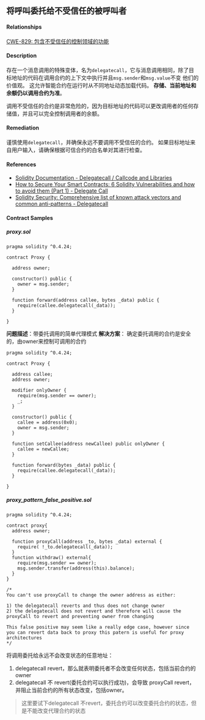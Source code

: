 ## 将呼叫委托给不受信任的被呼叫者

#### Relationships
[CWE-829: 包含不受信任的控制领域的功能](https://cwe.mitre.org/data/definitions/829.html)

#### Description
存在一个消息调用的特殊变体，名为`delegatecall`，它与消息调用相同，除了目标地址的代码在调用合约的上下文中执行并且`msg.sender`和`msg.value`不变 他们的价值观。 这允许智能合约在运行时从不同地址动态加载代码。 **存储、当前地址和余额仍以调用合约为准**。

调用不受信任的合约是非常危险的，因为目标地址的代码可以更改调用者的任何存储值，并且可以完全控制调用者的余额。


#### Remediation
谨慎使用`delegatecall`，并确保永远不要调用不受信任的合约。 如果目标地址来自用户输入，请确保根据可信合约的白名单对其进行检查。

#### References
- [Solidity Documentation - Delegatecall / Callcode and Libraries](https://solidity.readthedocs.io/en/latest/introduction-to-smart-contracts.html#delegatecall-callcode-and-libraries)
- [How to Secure Your Smart Contracts: 6 Solidity Vulnerabilities and how to avoid them (Part 1) - Delegate Call](https://medium.com/loom-network/how-to-secure-your-smart-contracts-6-solidity-vulnerabilities-and-how-to-avoid-them-part-1-c33048d4d17d)
- [Solidity Security: Comprehensive list of known attack vectors and common anti-patterns - Delegatecall](https://blog.sigmaprime.io/solidity-security.html#delegatecall)

#### Contract Samples
##### proxy.sol
```
pragma solidity ^0.4.24;

contract Proxy {

  address owner;

  constructor() public {
    owner = msg.sender;  
  }

  function forward(address callee, bytes _data) public {
    require(callee.delegatecall(_data));
  }

}
```
**问题描述**：带委托调用的简单代理模式
**解决方案**：
确定委托调用的合约是安全的，由owner来控制可调用的合约
```
pragma solidity ^0.4.24;

contract Proxy {

  address callee;
  address owner;

  modifier onlyOwner {
    require(msg.sender == owner);
    _;
  }

  constructor() public {
    callee = address(0x0);
    owner = msg.sender;
  }

  function setCallee(address newCallee) public onlyOwner {
    callee = newCallee;
  }

  function forward(bytes _data) public {
    require(callee.delegatecall(_data));
  }

}
```

##### proxy_pattern_false_positive.sol
```
pragma solidity ^0.4.24;

contract proxy{
  address owner;

  function proxyCall(address _to, bytes _data) external {
    require( !_to.delegatecall(_data));
  }
  function withdraw() external{
    require(msg.sender == owner);
    msg.sender.transfer(address(this).balance);
  }
} 

/*
You can't use proxyCall to change the owner address as either: 

1) the delegatecall reverts and thus does not change owner
2) the delegatecall does not revert and therefore will cause the proxyCall to revert and preventing owner from changing

This false positive may seem like a really edge case, however since you can revert data back to proxy this patern is useful for proxy architectures
*/
```
将调用委托给永远不会改变状态的任意地址：
1. delegatecall revert，那么就表明委托者不会改变任何状态，包括当前合约的owner
2. delegatecall 不 revert(委托合约可以执行成功)，会导致 proxyCall revert，并阻止当前合约的所有状态改变，包括owner。

> 这里要试下delegatecall 不revert，委托合约可以改变委托合约的状态，但是不能改变代理合约的状态